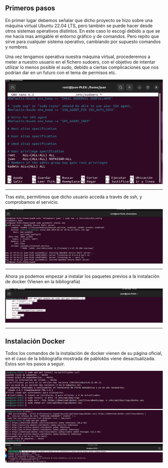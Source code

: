 ## Primeros pasos

En primer lugar debemos señalar que dicho proyecto se hizo sobre una máquina virtual Ubuntu 22.04 LTS, pero también se puede hacer desde otros sistemas operativos distintos. En este caso lo escogí debido a que se me hacía mas amigable el entorno gráfico y de comandos. Pero repito que sirve para cualquier sistema operativo, cambiando por supuesto comandos y nombres.

Una vez tengamos operativa nuestra máquina virtual, procederemos a meter a nuestro usuario en el fichero sudoers, con el objetivo de intentar utilizar lo menos posible el sudo, debido a ciertas complicaciones que nos podrían dar en un futuro con el tema de permisos etc.

<img src="IMG/1.PNG" alt=""/>

---

Tras esto, permitimos que dicho usuario acceda a través de ssh, y comprobamos el servicio.

<img src="IMG/2.PNG" alt=""/>

---

Ahora ya podemos empezar a instalar los paquetes previos a la instalación de docker (Vienen en la bibliografía)

<img src="IMG/3.PNG" alt=""/>

---

## Instalación Docker

Todos los comandos de la instalación de docker vienen de su página oficial, en el caso de la bibliografía mostrada de pablokbs viene desactualizada. Estos son los pasos a seguir.

<img src="IMG/4.PNG" alt=""/>

<img src="IMG/5.PNG" alt=""/>

<img src="IMG/6.PNG" alt=""/>


